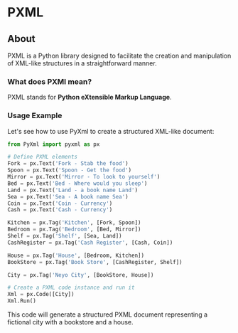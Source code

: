 # PXML

## About

PXML is a Python library designed to facilitate the creation and manipulation of XML-like structures in a straightforward manner.

### What does PXMl mean?

PXML stands for **Python eXtensible Markup Language**.

### Usage Example

Let's see how to use PyXml to create a structured XML-like document:

```python
from PyXml import pyxml as px

# Define PXML elements
Fork = px.Text('Fork - Stab the food')
Spoon = px.Text('Spoon - Get the food')
Mirror = px.Text('Mirror - To look to yourself')
Bed = px.Text('Bed - Where would you sleep')
Land = px.Text('Land - a book name Land')
Sea = px.Text('Sea - A book name Sea')
Coin = px.Text('Coin - Currency')
Cash = px.Text('Cash - Currency')

Kitchen = px.Tag('Kitchen', [Fork, Spoon])
Bedroom = px.Tag('Bedroom', [Bed, Mirror])
Shelf = px.Tag('Shelf', [Sea, Land])
CashRegister = px.Tag('Cash Register', [Cash, Coin])

House = px.Tag('House', [Bedroom, Kitchen])
BookStore = px.Tag('Book Store', [CashRegister, Shelf])

City = px.Tag('Neyo City', [BookStore, House])

# Create a PXML code instance and run it
Xml = px.Code([City])
Xml.Run()
```

This code will generate a structured PXML document representing a fictional city with a bookstore and a house.
